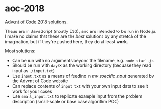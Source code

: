 # aoc-2018
[Advent of Code 2018](https://adventofcode.com/2018) solutions.

These are in JavaScript (mostly ES6), and are intended to be run in Node.js. I make no claims that these are the _best_ solutions by any stretch of the imagination, but if they're pushed here, they do at least **work**.

Most solutions:
 - Can be run with no arguments beyond the filename, e.g. `node star1.js`
 - Should be run with `dayXX` as the working directory (becuase they read input as `./input.txt`)
 - Use `input.txt` as a means of feeding in _my specific input_ generated by the Advent of Code website
 - Can replace contents of `input.txt` with your own input data to see it work for your cases
 - Use `small_input.txt` to replicate example input from the problem description (small-scale or base case algorithm POC) 

